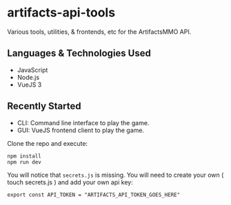 # artifacts-api-tools
Various tools, utilities, & frontends, etc for the ArtifactsMMO API.

## Languages & Technologies Used
- JavaScript
- Node.js
- VueJS 3

## Recently Started
- CLI: Command line interface to play the game.
- GUI: VueJS frontend client to play the game.


Clone the repo and execute: 
```
npm install
npm run dev
```

You will notice that `secrets.js` is missing.  You will need to create your own ( touch secrets.js ) and add your own api key:

```
export const API_TOKEN = "ARTIFACTS_API_TOKEN_GOES_HERE"
```